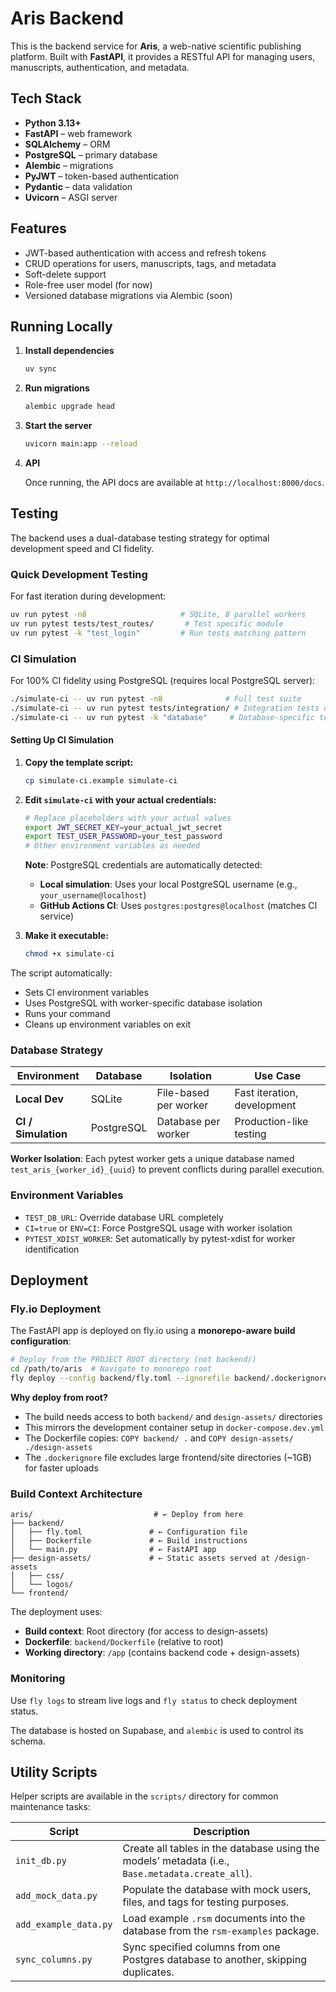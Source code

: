 # Aris Backend

This is the backend service for **Aris**, a web-native scientific publishing platform.
Built with **FastAPI**, it provides a RESTful API for managing users, manuscripts,
authentication, and metadata.

## Tech Stack

- **Python 3.13+**
- **FastAPI** – web framework
- **SQLAlchemy** – ORM
- **PostgreSQL** – primary database
- **Alembic** – migrations
- **PyJWT** – token-based authentication
- **Pydantic** – data validation
- **Uvicorn** – ASGI server

## Features

- JWT-based authentication with access and refresh tokens
- CRUD operations for users, manuscripts, tags, and metadata
- Soft-delete support
- Role-free user model (for now)
- Versioned database migrations via Alembic (soon)

## Running Locally

1. **Install dependencies**

   ```bash
   uv sync
   ```

2. **Run migrations**

   ```bash
   alembic upgrade head
   ```

3. **Start the server**

   ```bash
   uvicorn main:app --reload
   ```

4. **API**

   Once running, the API docs are available at `http://localhost:8000/docs`.

## Testing

The backend uses a dual-database testing strategy for optimal development speed and CI fidelity.

### Quick Development Testing

For fast iteration during development:

```bash
uv run pytest -n8                     # SQLite, 8 parallel workers
uv run pytest tests/test_routes/       # Test specific module
uv run pytest -k "test_login"         # Run tests matching pattern
```

### CI Simulation

For 100% CI fidelity using PostgreSQL (requires local PostgreSQL server):

```bash
./simulate-ci -- uv run pytest -n8              # Full test suite 
./simulate-ci -- uv run pytest tests/integration/ # Integration tests only
./simulate-ci -- uv run pytest -k "database"     # Database-specific tests
```

#### Setting Up CI Simulation

1. **Copy the template script:**
   ```bash
   cp simulate-ci.example simulate-ci
   ```

2. **Edit `simulate-ci` with your actual credentials:**
   ```bash
   # Replace placeholders with your actual values
   export JWT_SECRET_KEY=your_actual_jwt_secret
   export TEST_USER_PASSWORD=your_test_password
   # Other environment variables as needed
   ```
   
   **Note**: PostgreSQL credentials are automatically detected:
   - **Local simulation**: Uses your local PostgreSQL username (e.g., `your_username@localhost`)
   - **GitHub Actions CI**: Uses `postgres:postgres@localhost` (matches CI service)

3. **Make it executable:**
   ```bash
   chmod +x simulate-ci
   ```

The script automatically:
- Sets CI environment variables
- Uses PostgreSQL with worker-specific database isolation
- Runs your command
- Cleans up environment variables on exit

### Database Strategy

| Environment | Database | Isolation | Use Case |
|-------------|----------|-----------|----------|
| **Local Dev** | SQLite | File-based per worker | Fast iteration, development |
| **CI / Simulation** | PostgreSQL | Database per worker | Production-like testing |

**Worker Isolation**: Each pytest worker gets a unique database named `test_aris_{worker_id}_{uuid}` to prevent conflicts during parallel execution.

### Environment Variables

- `TEST_DB_URL`: Override database URL completely
- `CI=true` or `ENV=CI`: Force PostgreSQL usage with worker isolation
- `PYTEST_XDIST_WORKER`: Set automatically by pytest-xdist for worker identification


## Deployment

### Fly.io Deployment

The FastAPI app is deployed on fly.io using a **monorepo-aware build configuration**:

```bash
# Deploy from the PROJECT ROOT directory (not backend/)
cd /path/to/aris  # Navigate to monorepo root
fly deploy --config backend/fly.toml --ignorefile backend/.dockerignore
```

**Why deploy from root?**
- The build needs access to both `backend/` and `design-assets/` directories
- This mirrors the development container setup in `docker-compose.dev.yml`
- The Dockerfile copies: `COPY backend/ .` and `COPY design-assets/ ./design-assets`
- The `.dockerignore` file excludes large frontend/site directories (~1GB) for faster uploads

### Build Context Architecture

```
aris/                           # ← Deploy from here
├── backend/
│   ├── fly.toml               # ← Configuration file
│   ├── Dockerfile             # ← Build instructions  
│   └── main.py                # ← FastAPI app
├── design-assets/             # ← Static assets served at /design-assets
│   ├── css/
│   └── logos/
└── frontend/
```

The deployment uses:
- **Build context**: Root directory (for access to design-assets)
- **Dockerfile**: `backend/Dockerfile` (relative to root)  
- **Working directory**: `/app` (contains backend code + design-assets)

### Monitoring

Use `fly logs` to stream live logs and `fly status` to check deployment status.

The database is hosted on Supabase, and `alembic` is used to control its schema.

## Utility Scripts

Helper scripts are available in the `scripts/` directory for common maintenance tasks:

| Script               | Description                                                                                             |
| -------------------- | ------------------------------------------------------------------------------------------------------- |
| `init_db.py`         | Create all tables in the database using the models’ metadata (i.e., `Base.metadata.create_all`).        |
| `add_mock_data.py`   | Populate the database with mock users, files, and tags for testing purposes.                            |
| `add_example_data.py`| Load example `.rsm` documents into the database from the `rsm-examples` package.                        |
| `sync_columns.py`    | Sync specified columns from one Postgres database to another, skipping duplicates.                      |
